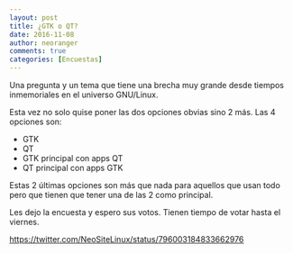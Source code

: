 ```yaml
---
layout: post
title: ¿GTK o QT?
date: 2016-11-08
author: neoranger
comments: true
categories: [Encuestas]
---
```

Una pregunta y un tema que tiene una brecha muy grande desde tiempos inmemoriales en el universo GNU/Linux.

Esta vez no solo quise poner las dos opciones obvias sino 2 más. Las 4 opciones son:

<ul>
    <li>GTK</li>
    <li>QT</li>
    <li>GTK principal con apps QT</li>
    <li>QT principal con apps GTK</li>
</ul>

Estas 2 últimas opciones son más que nada para aquellos que usan todo pero que tienen que tener una de las 2 como principal.

Les dejo la encuesta y espero sus votos. Tienen tiempo de votar hasta el viernes.

https://twitter.com/NeoSiteLinux/status/796003184833662976
